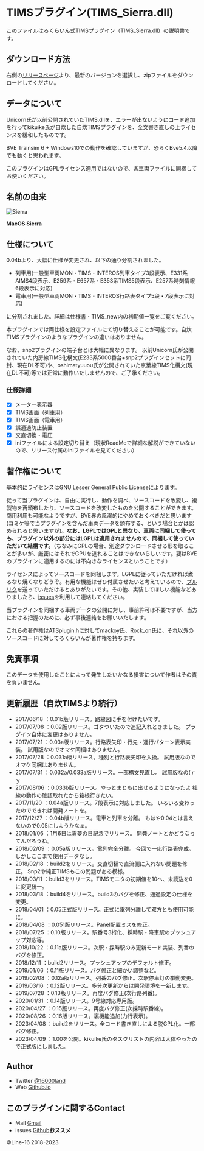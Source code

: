 # TIMSプラグイン(TIMS_Sierra.dll)
このファイルはろくらいん式TIMSプラグイン（TIMS_Sierra.dll）の説明書です。

## ダウンロード方法
右側の[リリースページ](https://github.com/susLine2320/TIMS_Sierra/releases)より、最新のバージョンを選択し、zipファイルをダウンロードしてください。

## データについて
Unicorn氏が以前公開されていたTIMS.dllを、エラーが出ないようにコード追加を行ってkikuike氏が自炊した自炊TIMSプラグインを、全文書き直しの上ライセンスを緩和したものです。

BVE Trainsim 6 + Windows10での動作を確認していますが、恐らくBve5.4以降でも動くと思われます。

このプラグインはGPLライセンス適用ではないので、各車両ファイルに同梱してお使いください。

## 名前の由来
![Sierra](https://is4-ssl.mzstatic.com/image/thumb/Purple128/v4/83/99/67/839967c5-d5f8-9c65-44bd-ca7cc3f90a97/ProductPageIcon.png/230x0w.webp)

**MacOS Sierra**

## 仕様について
0.04bより、大幅に仕様が変更され、以下の通り分割されました。
- 列車用(一般型車両MON・TIMS・INTEROS列車タイプ3段表示、E331系AIMS4段表示、E259系・E657系・E353系TIMS5段表示、E257系時刻情報6段表示に対応)
- 電車用(一般型車両MON・TIMS・INTEROS行路表タイプ5段・7段表示に対応)

に分割されました。詳細は仕様書・TIMS_new内の初期値一覧をご覧ください。

本プラグインでは両仕様を設定ファイルにて切り替えることが可能です。自炊TIMSプラグインのようなプラグインの違いはありません。

なお、snp2プラグインの端子台とは大幅に異なります。
以前Unicorn氏が公開されていた内房線TIMS化構文(E233系5000番台+snp2プラグインセットに同封、現在DL不可)や、oshimatyuuou氏が公開されていた京葉線TIMS化構文(現在DL不可)等では正常に動作いたしませんので、ご了承ください。

### 仕様詳細
- [x] メーター表示器
- [x] TIMS画面（列車用）
- [x] TIMS画面（電車用）
- [x] 誤通過防止装置
- [x] 交直切換・電圧
- [x] iniファイルによる設定切り替え（現状ReadMeで詳細な解説ができていないので、リリース付属のiniファイルを見てください）

## 著作権について
基本的にライセンスはGNU Lesser General Public Licenseによります。

従って当プラグインは、自由に実行し、動作を調べ、ソースコードを改変し、複製物を再頒布したり、ソースコードを改変したものを公開することができます。商用利用も可能なようですが、BVE界の風潮的にやめておくべきだと思います(コミケ等で当プラグインを含んだ車両データを頒布する、という場合とかは認められると思いますが)。**なお、LGPLではGPLと異なり、車両に同梱して使っても、プラグイン以外の部分にはLGPLは適用されませんので、同梱して使っていただいて結構です。**（ちなみにGPLの場合、別途ダウンロードさせる形を取ることが多いが、厳密にはそれでGPUを逃れることはできないらしいです。要はBVEのプラグインに適用するのには不向きなライセンスということです）

ライセンスによってソースコードを同梱します。LGPLに従っていただければ煮るなり焼くなりどうぞ。有用な機能はぜひ付属させたいと考えているので、[プルリク](https://github.com/susLine2320/TIMS_Sierra/pulls)を送っていただけるとありがたいです。その他、実装してほしい機能などありましたら、[issues](https://github.com/susLine2320/TIMS_Sierra/issues)を利用して連絡してください。

当プラグインを同梱する車両データの公開に対し、事前許可は不要ですが、当方における把握のために、必ず事後連絡をお願いいたします。

これらの著作権はATSplugin.hに対してmackoy氏、Rock_on氏に、それ以外のソースコードに対してろくらいんが著作権を持ちます。

## 免責事項
このデータを使用したことによって発生したいかなる損害について作者はその責を負いません。

## 更新履歴（自炊TIMSより続行）
- 2017/06/18	：0.01b版リリース。路線図に手を付けたいです。
- 2017/07/08	：0.02版リリース。ゴタついたので追記入れときました。
		プラグイン自体に変更はありません。
- 2017/07/21	：0.03a版リリース。行路表矢印・行先・運行パターン表示実装。
		試用版なのでオマケ同梱はありません。
- 2017/07/28	：0.031a版リリース。種別と行路表矢印を入換。
		試用版なのでオマケ同梱はありません。
- 2017/07/31	：0.032a/0.033a版リリース。一部構文見直し。
		試用版なの(ｒｙ
- 2017/08/06	：0.033b版リリース。やっとまともに出せるようになったよ
		社線の動作の確認取れたから箱根行きたい。
- 2017/11/20	：0.04a版リリース。7段表示に対応しました。
		いろいろ変わったのでできれば開発ノートを。
- 2017/12/27	：0.04b版リリース。電車と列車を分離。
		もはや0.04とは言えないので0.05にしようかなぁ。
- 2018/01/06	：1月6日は霊夢の日記念でリリース。
		開発ノートとかどうなってんだろうね。
- 2018/02/09	：0.05a版リリース。電列完全分離。
		今回で一応行路表完成。しかしここまで使用データなし。
- 2018/02/18	：build2をリリース。交直切替で直流側に入れない問題を修正。
		Snp2や純正TIMSもこの問題がある模様。
- 2018/03/11	：build3をリリース。TIMSモニタの初期値を10へ、未読込を0に変更統一。
- 2018/03/18	：build4をリリース。build3のバグを修正、通過設定の仕様を変更。
- 2018/04/01	：0.05正式版リリース。正式に電列分離して双方とも使用可能に。
- 2018/04/08	：0.051版リリース。Panel配置ミスを修正。
- 2018/07/25	：0.10版リリース。駅番号3桁化、採時駅・降車駅のプッシュアップ対応等。
- 2018/10/22	：0.11a版リリース。次駅・採時駅のみ更新モード実装、列番のバグを修正。
- 2018/12/11	：build2リリース。プッシュアップのデフォルト修正。
- 2019/01/06	：0.11版リリース。バグ修正と細かい調整など。
- 2019/02/08	：0.12a版リリース。列番のバグ修正。次駅停車灯の挙動変更。
- 2019/03/16	：0.12版リリース。多分次更新からは開発環境を一新します。
- 2019/07/28	：0.13版リリース。再度バグ修正(次行路列番)。
- 2020/01/31	：0.14版リリース。9号線対応専用版。
- 2020/04/27	：0.15版リリース。再度バグ修正(次採時駅番線)。
- 2020/08/26	：0.16版リリース。裏機能追加(力行表示)。
- 2023/04/08	：build2をリリース。全コード書き直しによる脱GPL化。一部バグ修正。
- 2023/04/09	：1.00を公開。kikuike氏のタスクリストの内容は大体やったので正式版にしました。

## Author
- Twitter [@16000land](https://twitter.com/16000land)
- Web [Github.io](https://susline2320.github.io/)

## このプラグインに関するContact
- Mail [Gmail](chiyoda16122@gmail.com)
- issues [Github](https://github.com/susLine2320/TIMS_Sierra/issues)**おススメ**

©Line-16 2018-2023
